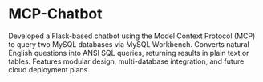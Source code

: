 # MCP-Chatbot
Developed a Flask-based chatbot using the Model Context Protocol (MCP) to query two MySQL databases via MySQL Workbench. Converts natural English questions into ANSI SQL queries, returning results in plain text or tables. Features modular design, multi-database integration, and future cloud deployment plans.
